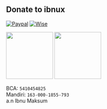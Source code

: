 
## Donate to ibnux

[![Paypal](https://img.shields.io/badge/PayPal-00457C?style=for-the-badge&logo=paypal&logoColor=white)](https://paypal.me/ibnux) 
[![Wise](https://img.shields.io/badge/Wise-394e79?style=for-the-badge&logo=wise&logoColor=00B9FF)]([https://paypal.me/ibnux](https://wise.com/pay/me/ibnum37))

[<img src="http://button.ibnux.net/trakteer/ibnux.png" width="128">](https://trakteer.id/ibnux)
[<img src="http://button.ibnux.net/karyakarsa/ibnux.png" width="128">](https://karyakarsa.com/ibnux)

BCA: `5410454825`   
Mandiri: `163-000-1855-793`   
a.n Ibnu Maksum
